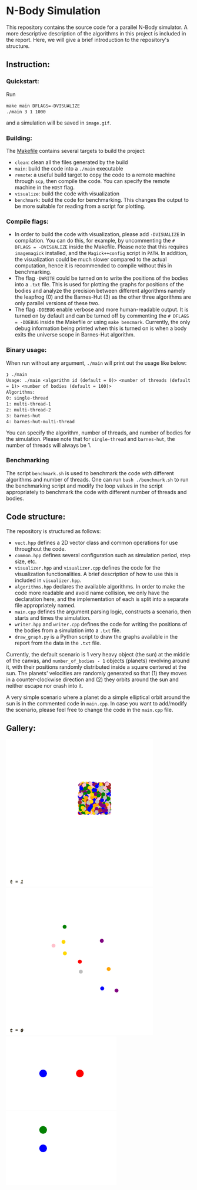 # N-Body Simulation

This repository contains the source code for a parallel N-Body simulator. A more descriptive description of the algorithms in this project is included in the report.
Here, we will give a brief introduction to the repository's structure.

## Instruction:
### Quickstart:
Run
```
make main DFLAGS=-DVISUALIZE
./main 3 1 1000
```
and a simulation will be saved in `image.gif`.

### Building:
The [Makefile](https://github.com/nhat-vo/n-body-simulation/blob/main/Makefile) contains several targets to build the project:
- `clean`: clean all the files generated by the build
- `main`: build the code into a `./main` executable
- `remote`: a useful build target to copy the code to a remote machine through `scp`, then compile the code. You can specify the remote machine in the `HOST` flag.
- `visualize`: build the code with visualization
- `benchmark`: build the code for benchmarking. This changes the output to be more suitable for reading from a script for plotting.

### Compile flags:
- In order to build the code with visualization, please add `-DVISUALIZE` in compilation. You can do this, for example, by uncommenting the `# DFLAGS = -DVISUALIZE` inside the Makefile.
Please note that this requires `imagemagick` installed, and the `Magick++config` script in `PATH`.
In addition, the visualization could be much slower compared to the actual computation, hence it is recommended to compile without this in benchmarking.
- The flag `-DWRITE` could be turned on to write the positions of the bodies into a ``.txt`` file. This is used for plotting the graphs for positions of the bodies and analyze the precision between different algorithms namely the leapfrog ($0$) and the Barnes-Hut ($3$) as the other three algorithms are only parallel versions of these two.
- The flag `-DDEBUG` enable verbose and more human-readable output. It is turned on by default and can be turned off by commenting the `# DFLAGS = -DDEBUG` inside the Makefile or using `make bencmark`.
Currently, the only debug information being printed when this is turned on is when a body exits the universe scope in Barnes-Hut algorithm.

### Binary usage:
When run without any argument, `./main` will print out the usage like below:
```
❯ ./main
Usage: ./main <algorithm id (default = 0)> <number of threads (default = 1)> <number of bodies (default = 100)>
Algorithms:
0: single-thread
1: multi-thread-1
2: multi-thread-2
3: barnes-hut
4: barnes-hut-multi-thread
```
You can specify the algorithm, number of threads, and number of bodies for the simulation. Please note that for `single-thread` and `barnes-hut`, the number of threads will always be 1.

### Benchmarking
The script `benchmark.sh` is used to benchmark the code with different algorithms and number of threads. One can run `bash ./benchmark.sh` to run the benchmarking script and modify the loop values in the script appropriately to benchmark the code with different number of threads and bodies.

## Code structure:
The repository is structured as follows:
- `vect.hpp` defines a 2D vector class and common operations for use throughout the code.
- `common.hpp` defines several configuration such as simulation period, step size, etc.
- `visualizer.hpp` and `visualizer.cpp` defines the code for the visualization functionalities. A brief description of how to use this is included in `visualizer.hpp`.
- `algorithms.hpp` declares the available algorithms.
In order to make the code more readable and avoid name collision, we only have the declaration here, and the implementation of each is split into a separate file appropriately named.
- `main.cpp` defines the argument parsing logic, constructs a scenario, then starts and times the simulation.
- `writer.hpp` and `writer.cpp` defines the code for writing the positions of the bodies from a simulation into a ``.txt`` file.
- `draw_graph.py` is a Python script to draw the graphs available in the report from the data in the ``.txt`` file.

Currently, the default scenario is 1 very heavy object (the sun) at the middle of the canvas, and `number_of_bodies - 1` objects (planets) revolving around it, with
their positions randomly distributed inside a square centered at the sun.
The planets' velocities are randomly generated so that (1) they moves in a counter-clockwise direction and (2) they orbits around the sun and neither escape nor crash into it.

A very simple scenario where a planet do a simple elliptical orbit around the sun is in the commented code in `main.cpp`.
In case you want to add/modify the scenario, please feel free to change the code in the `main.cpp` file.

## Gallery:
![1000 bodies spiraling around the sun](https://github.com/nhat-vo/n-body-simulation/blob/8c6317ca7d945acc58f24139f4c1a673f597bc1a/images/1000-bodies.gif)
![Bodies orbiting around the sun](https://github.com/nhat-vo/n-body-simulation/blob/8c6317ca7d945acc58f24139f4c1a673f597bc1a/image.gif)
![Binary stars](https://github.com/nhat-vo/n-body-simulation/blob/8c6317ca7d945acc58f24139f4c1a673f597bc1a/images/binary-stars-close.gif)
![Circular orbit](https://github.com/nhat-vo/n-body-simulation/blob/8c6317ca7d945acc58f24139f4c1a673f597bc1a/images/circle-orbit.gif)
